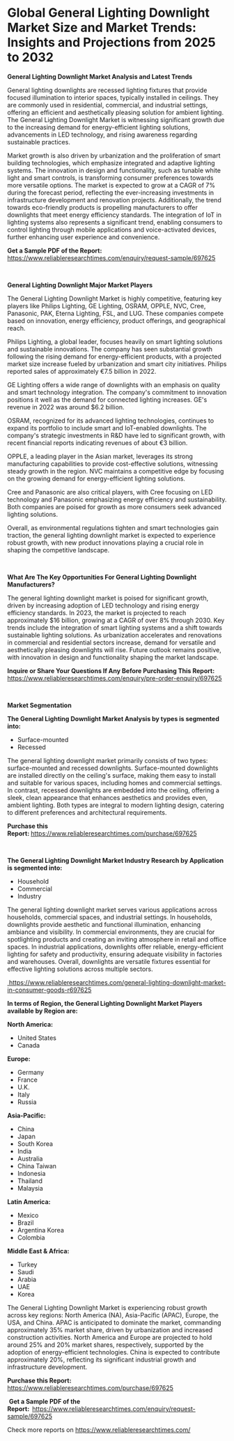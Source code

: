 <p><h1>Global General Lighting Downlight Market Size and Market Trends: Insights and Projections from 2025 to 2032</h1></p><p><strong>General Lighting Downlight Market Analysis and Latest Trends</strong></p>
<p><p>General lighting downlights are recessed lighting fixtures that provide focused illumination to interior spaces, typically installed in ceilings. They are commonly used in residential, commercial, and industrial settings, offering an efficient and aesthetically pleasing solution for ambient lighting. The General Lighting Downlight Market is witnessing significant growth due to the increasing demand for energy-efficient lighting solutions, advancements in LED technology, and rising awareness regarding sustainable practices.</p><p>Market growth is also driven by urbanization and the proliferation of smart building technologies, which emphasize integrated and adaptive lighting systems. The innovation in design and functionality, such as tunable white light and smart controls, is transforming consumer preferences towards more versatile options. The market is expected to grow at a CAGR of 7% during the forecast period, reflecting the ever-increasing investments in infrastructure development and renovation projects. Additionally, the trend towards eco-friendly products is propelling manufacturers to offer downlights that meet energy efficiency standards. The integration of IoT in lighting systems also represents a significant trend, enabling consumers to control lighting through mobile applications and voice-activated devices, further enhancing user experience and convenience.</p></p>
<p><strong>Get a Sample PDF of the Report:&nbsp;</strong> <a href="https://www.reliableresearchtimes.com/enquiry/request-sample/697625?utm_campaign=3287&utm_medium=2&utm_source=Github&utm_content=ia&utm_term=23032025&utm_id=general-lighting-downlight">https://www.reliableresearchtimes.com/enquiry/request-sample/697625</a></p>
<p>&nbsp;</p>
<p><strong>General Lighting Downlight Major Market Players</strong></p>
<p><p>The General Lighting Downlight Market is highly competitive, featuring key players like Philips Lighting, GE Lighting, OSRAM, OPPLE, NVC, Cree, Panasonic, PAK, Eterna Lighting, FSL, and LUG. These companies compete based on innovation, energy efficiency, product offerings, and geographical reach.</p><p>Philips Lighting, a global leader, focuses heavily on smart lighting solutions and sustainable innovations. The company has seen substantial growth following the rising demand for energy-efficient products, with a projected market size increase fueled by urbanization and smart city initiatives. Philips reported sales of approximately €7.5 billion in 2022.</p><p>GE Lighting offers a wide range of downlights with an emphasis on quality and smart technology integration. The company's commitment to innovation positions it well as the demand for connected lighting increases. GE's revenue in 2022 was around $6.2 billion.</p><p>OSRAM, recognized for its advanced lighting technologies, continues to expand its portfolio to include smart and IoT-enabled downlights. The company's strategic investments in R&D have led to significant growth, with recent financial reports indicating revenues of about €3 billion.</p><p>OPPLE, a leading player in the Asian market, leverages its strong manufacturing capabilities to provide cost-effective solutions, witnessing steady growth in the region. NVC maintains a competitive edge by focusing on the growing demand for energy-efficient lighting solutions.</p><p>Cree and Panasonic are also critical players, with Cree focusing on LED technology and Panasonic emphasizing energy efficiency and sustainability. Both companies are poised for growth as more consumers seek advanced lighting solutions.</p><p>Overall, as environmental regulations tighten and smart technologies gain traction, the general lighting downlight market is expected to experience robust growth, with new product innovations playing a crucial role in shaping the competitive landscape.</p></p>
<p>&nbsp;</p>
<p><strong>What Are The Key Opportunities For General Lighting Downlight Manufacturers?</strong></p>
<p><p>The general lighting downlight market is poised for significant growth, driven by increasing adoption of LED technology and rising energy efficiency standards. In 2023, the market is projected to reach approximately $16 billion, growing at a CAGR of over 8% through 2030. Key trends include the integration of smart lighting systems and a shift towards sustainable lighting solutions. As urbanization accelerates and renovations in commercial and residential sectors increase, demand for versatile and aesthetically pleasing downlights will rise. Future outlook remains positive, with innovation in design and functionality shaping the market landscape.</p></p>
<p><strong>Inquire or Share Your Questions If Any Before Purchasing This Report:</strong> <a href="https://www.reliableresearchtimes.com/enquiry/pre-order-enquiry/697625?utm_campaign=3287&utm_medium=2&utm_source=Github&utm_content=ia&utm_term=23032025&utm_id=general-lighting-downlight">https://www.reliableresearchtimes.com/enquiry/pre-order-enquiry/697625</a></p>
<p>&nbsp;</p>
<p><strong>Market Segmentation</strong></p>
<p><strong>The General Lighting Downlight Market Analysis by types is segmented into:</strong></p>
<p><ul><li>Surface-mounted</li><li>Recessed</li></ul></p>
<p><p>The general lighting downlight market primarily consists of two types: surface-mounted and recessed downlights. Surface-mounted downlights are installed directly on the ceiling's surface, making them easy to install and suitable for various spaces, including homes and commercial settings. In contrast, recessed downlights are embedded into the ceiling, offering a sleek, clean appearance that enhances aesthetics and provides even, ambient lighting. Both types are integral to modern lighting design, catering to different preferences and architectural requirements.</p></p>
<p><strong>Purchase this Report:&nbsp;</strong><a href="https://www.reliableresearchtimes.com/purchase/697625?utm_campaign=3287&utm_medium=2&utm_source=Github&utm_content=ia&utm_term=23032025&utm_id=general-lighting-downlight">https://www.reliableresearchtimes.com/purchase/697625</a></p>
<p>&nbsp;</p>
<p><strong>The General Lighting Downlight Market Industry Research by Application is segmented into:</strong></p>
<p><ul><li>Household</li><li>Commercial</li><li>Industry</li></ul></p>
<p><p>The general lighting downlight market serves various applications across households, commercial spaces, and industrial settings. In households, downlights provide aesthetic and functional illumination, enhancing ambiance and visibility. In commercial environments, they are crucial for spotlighting products and creating an inviting atmosphere in retail and office spaces. In industrial applications, downlights offer reliable, energy-efficient lighting for safety and productivity, ensuring adequate visibility in factories and warehouses. Overall, downlights are versatile fixtures essential for effective lighting solutions across multiple sectors.</p></p>
<p><a href="https://www.reliableresearchtimes.com/general-lighting-downlight-market-in-consumer-goods-r697625?utm_campaign=3287&utm_medium=2&utm_source=Github&utm_content=ia&utm_term=23032025&utm_id=general-lighting-downlight">&nbsp;https://www.reliableresearchtimes.com/general-lighting-downlight-market-in-consumer-goods-r697625</a></p>
<p><strong>In terms of Region, the General Lighting Downlight Market Players available by Region are:</strong></p>
<p>
    <p> <strong> North America: </strong>
        <ul>
            <li>United States</li>
            <li>Canada</li>
        </ul>
        </p> 
    <p> <strong> Europe: </strong>
        <ul>
            <li>Germany</li>
            <li>France</li>
            <li>U.K.</li>
            <li>Italy</li>
            <li>Russia</li>
        </ul>
        </p> 
    <p> <strong> Asia-Pacific: </strong>
        <ul>
            <li>China</li>
            <li>Japan</li>
            <li>South Korea</li>
            <li>India</li>
            <li>Australia</li>
            <li>China Taiwan</li>
            <li>Indonesia</li>
            <li>Thailand</li>
            <li>Malaysia</li>
        </ul>
        </p> 
    <p> <strong> Latin America: </strong>
        <ul>
            <li>Mexico</li>
            <li>Brazil</li>
            <li>Argentina Korea</li>
            <li>Colombia</li>
        </ul>
        </p> 
    <p> <strong> Middle East & Africa: </strong>
        <ul>
            <li>Turkey</li>
            <li>Saudi</li>
            <li>Arabia</li>
            <li>UAE</li>
            <li>Korea</li>
        </ul>
    </p>
    </p>
<p><p>The General Lighting Downlight Market is experiencing robust growth across key regions: North America (NA), Asia-Pacific (APAC), Europe, the USA, and China. APAC is anticipated to dominate the market, commanding approximately 35% market share, driven by urbanization and increased construction activities. North America and Europe are projected to hold around 25% and 20% market shares, respectively, supported by the adoption of energy-efficient technologies. China is expected to contribute approximately 20%, reflecting its significant industrial growth and infrastructure development.</p></p>
<p><strong>Purchase this Report: </strong><a href="https://www.reliableresearchtimes.com/purchase/697625?utm_campaign=3287&utm_medium=2&utm_source=Github&utm_content=ia&utm_term=23032025&utm_id=general-lighting-downlight">https://www.reliableresearchtimes.com/purchase/697625</a></p>
<p>&nbsp;<strong>Get a Sample PDF of the Report:&nbsp;&nbsp;</strong><a href="https://www.reliableresearchtimes.com/enquiry/request-sample/697625?utm_campaign=3287&utm_medium=2&utm_source=Github&utm_content=ia&utm_term=23032025&utm_id=general-lighting-downlight">https://www.reliableresearchtimes.com/enquiry/request-sample/697625</a></p>
<p><strong></strong></p>
<p>Check more reports on <a href="https://www.reliableresearchtimes.com/?utm_campaign=3287&utm_medium=2&utm_source=Github&utm_content=ia&utm_term=23032025&utm_id=general-lighting-downlight">https://www.reliableresearchtimes.com/</a></p>